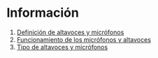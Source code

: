# Información

1. [Definición de altavoces y micrófonos](1.1.md)
2. [Funcionamiento de los micrófonos y altavoces](1.2.md)
3. [Tipo de altavoces y micrófonos](1.3.md)
